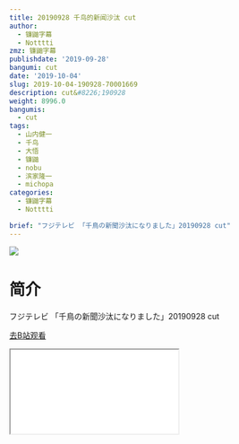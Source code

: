 ```yaml
---
title: 20190928 千鸟的新闻沙汰 cut
author:
  - 镰鼬字幕
  - Notttti
zmz: 镰鼬字幕
publishdate: '2019-09-28'
bangumi: cut
date: '2019-10-04'
slug: 2019-10-04-190928-70001669
description: cut&#8226;190928
weight: 8996.0
bangumis: 
  - cut
tags:
  - 山内健一
  - 千鸟
  - 大悟
  - 镰鼬
  - nobu
  - 滨家隆一
  - michopa
categories:
  - 镰鼬字幕
  - Notttti

brief: "フジテレビ 「千鳥の新聞沙汰になりました」20190928 cut"
---
```

![](https://raw.githubusercontent.com/tcgriffith/owaraisite/master/static/tmpimg/f04d6d42951c7eac37568493ac33523951938aa0.jpg.480.jpg)
# 简介  
フジテレビ
「千鳥の新聞沙汰になりました」20190928 cut  

[去B站观看](https://www.bilibili.com/video/av70001669/)
<div class ="resp-container"><iframe class="testiframe" src="//player.bilibili.com/player.html?aid=70001669"", scrolling="no", allowfullscreen="true" > </iframe></div> 
